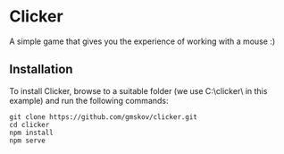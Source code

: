 # Clicker

A simple game that gives you the experience of working with a mouse :)

## Installation
To install Clicker, browse to a suitable folder (we use C:\clicker\ in this example) and run the following commands:

`git clone https://github.com/gmskov/clicker.git` </br>
`cd clicker`</br>
`npm install`</br>
`npm serve`


